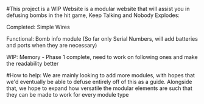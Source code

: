 #This project is a WIP Website is a modular website that will assist you in defusing bombs in the hit game, Keep Talking and Nobody Explodes:

Completed:
Simple Wires

Functional: 
Bomb info module (So far only Serial Numbers, will add batteries and ports when they are necessary)

WIP: 
Memory - Phase 1 complete, need to work on following ones and make the readability better

#How to help:
We are mainly looking to add more modules, with hopes that we'd eventually be able to defuse entirely off of this as a guide. Alongside that, we hope to expand how versatile the modular elements are such that they can be made to work for every module type
